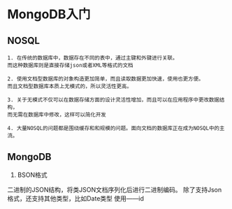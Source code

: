 # MongoDB入门
## NOSQL

```
1. 在传统的数据库中，数据存在不同的表中，通过主键和外键进行关联。
而这种数据库则是直接存储json或者XML等格式的文档

2. 使用文档型数据库的对象构造更加简单，而且读取数据更加快速，使用也更方便。
而且文档型数据库本质上无模式的，所以灵活性更高。

3. 关于无模式不仅可以在数据存储方面的设计灵活性增加，而且可以在应用程序中更改数据结构，
而无需在数据库中修改，这样可以简化开发

4. 大量NOSQL的问题都是围绕缓存和和规模的问题。面向文档的数据库正在成为NOSQL中的主流。
```

## MongoDB

1. BSON格式

二进制的JSON结构，将类JSON文档序列化后进行二进制编码。
除了支持Json格式，还支持其他类型，比如Date类型
使用——id
